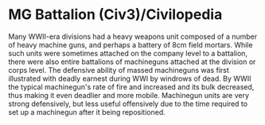 # MG Battalion (Civ3)/Civilopedia

Many WWII-era divisions had a heavy weapons unit composed of a number of heavy machine guns, and perhaps
a battery of 8cm field mortars. While such units were sometimes attached on the company level to a battalion,
there were also entire battalions of machineguns attached at the division or corps level. The defensive ability
of massed machineguns was first illustrated with deadly earnest during WWI by windrows of dead. By WWII the
typical machinegun's rate of fire and increased and its bulk decreased, thus making it even deadlier and
more mobile. Machinegun units are very strong defensively, but less useful offensively due to the time
required to set up a machinegun after it being repositioned.